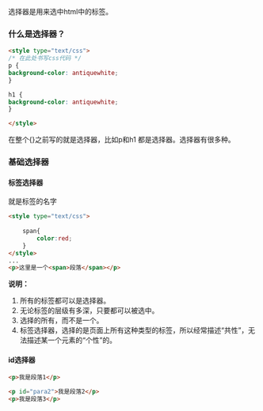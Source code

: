 选择器是用来选中html中的标签。

### 什么是选择器？
```html
<style type="text/css">
/* 在此处书写css代码 */
p {
background-color: antiquewhite;
}

h1 {
background-color: antiquewhite;
}

</style>
```

在整个{}之前写的就是选择器，比如p和h1 都是选择器。选择器有很多种。

### 基础选择器
#### 标签选择器
就是标签的名字  

```html
<style type="text/css">	
    span{
        color:red;
    }
</style>
...
<p>这里是一个<span>段落</span></p>
```

**说明：**

1. 所有的标签都可以是选择器。
2. 无论标签的层级有多深，只要都可以被选中。
3. 选择的所有，而不是一个。
4. 标签选择器，选择的是页面上所有这种类型的标签，所以经常描述“共性”，无法描述某一个元素的“个性”的。

#### id选择器
```html
<p>我是段落1</p>	
<p id="para2">我是段落2</p>
<p>我是段落3</p>
```

